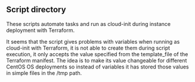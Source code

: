 ## Script directory

These scripts automate tasks and run as cloud-init during instance deployment with Terraform.

It seems that the script gives problems with variables when running as cloud-init with Terraform, it is not able to create them during script execution, it only accepts the value specified from the template_file of the Terraform manifest. The idea is to make its value changeable for different CentOS OS deployments so instead of variables it has stored those values in simple files in the /tmp path.
